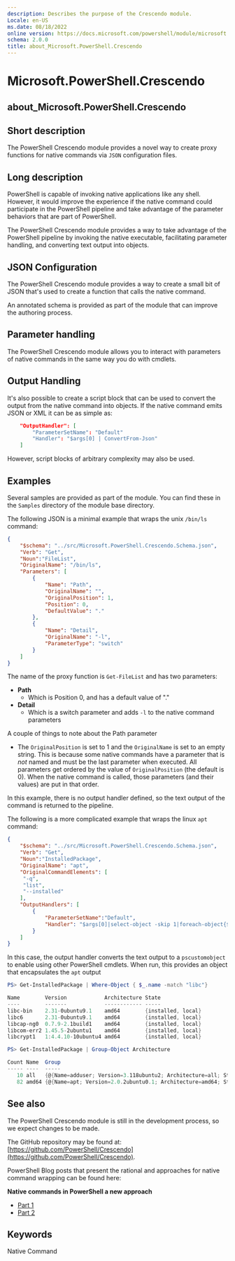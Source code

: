 ```yaml
---
description: Describes the purpose of the Crescendo module.
Locale: en-US
ms.date: 08/18/2022
online version: https://docs.microsoft.com/powershell/module/microsoft.powershell.crescendo/about/about_Microsoft.PowerShell.Crescendo?view=ps-modules.1&WT.mc_id=ps-gethelp
schema: 2.0.0
title: about_Microsoft.PowerShell.Crescendo
---
```

# Microsoft.PowerShell.Crescendo

## about_Microsoft.PowerShell.Crescendo

## Short description

The PowerShell Crescendo module provides a novel way to create proxy functions
for native commands via `JSON` configuration files.

## Long description

PowerShell is capable of invoking native applications like any shell. However,
it would improve the experience if the native command could participate in the
PowerShell pipeline and take advantage of the parameter behaviors that are part
of PowerShell.

The PowerShell Crescendo module provides a way to take advantage of the
PowerShell pipeline by invoking the native executable, facilitating parameter
handling, and converting text output into objects.

## JSON Configuration

The PowerShell Crescendo module provides a way to create a small bit of JSON
that's used to create a function that calls the native command.

An annotated schema is provided as part of the module that can improve the
authoring process.

## Parameter handling

The PowerShell Crescendo module allows you to interact with parameters of native
commands in the same way you do with cmdlets.

## Output Handling

It's also possible to create a script block that can be used to convert the
output from the native command into objects. If the native command emits JSON
or XML it can be as simple as:

```json
    "OutputHandler": [
        "ParameterSetName": "Default"
        "Handler": "$args[0] | ConvertFrom-Json"
    ]
```

However, script blocks of arbitrary complexity may also be used.

## Examples

Several samples are provided as part of the module. You can find these in the
`Samples` directory of the module base directory.

The following JSON is a minimal example that wraps the unix `/bin/ls` command:

```json
{
    "$schema": "../src/Microsoft.PowerShell.Crescendo.Schema.json",
    "Verb": "Get",
    "Noun":"FileList",
    "OriginalName": "/bin/ls",
    "Parameters": [
        {
            "Name": "Path",
            "OriginalName": "",
            "OriginalPosition": 1,
            "Position": 0,
            "DefaultValue": "."
        },
        {
            "Name": "Detail",
            "OriginalName": "-l",
            "ParameterType": "switch"
        }
    ]
}
```

The name of the proxy function is `Get-FileList` and has two parameters:

- **Path**
  - Which is Position 0, and has a default value of "."
- **Detail**
  - Which is a switch parameter and adds `-l` to the native command parameters

A couple of things to note about the Path parameter

- The `OriginalPosition` is set to 1 and the `OriginalName` is set to an empty
  string. This is because some native commands have a parameter that is _not_
  named and must be the last parameter when executed. All parameters get
  ordered by the value of `OriginalPosition` (the default is 0). When the
  native command is called, those parameters (and their values) are put in that
  order.

In this example, there is no output handler defined, so the text output of the
command is returned to the pipeline.

The following is a more complicated example that wraps the linux `apt` command:

```json
{
    "$schema": "../src/Microsoft.PowerShell.Crescendo.Schema.json",
    "Verb": "Get",
    "Noun":"InstalledPackage",
    "OriginalName": "apt",
    "OriginalCommandElements": [
     "-q",
     "list",
     "--installed"
    ],
    "OutputHandlers": [
        {
            "ParameterSetName":"Default",
            "Handler": "$args[0]|select-object -skip 1|foreach-object{$n,$v,$p,$s = \"$_\" -split ' ';[pscustomobject]@{Name=$n -replace '/now';Version=$v;Architecture=$p;State = $s.Trim('[]') -split ','}}"
        }
    ]
}
```

In this case, the output handler converts the text output to a `pscustomobject`
to enable using other PowerShell cmdlets. When run, this provides an object
that encapsulates the `apt` output

```powershell
PS> Get-InstalledPackage | Where-Object { $_.name -match "libc"}

Name        Version            Architecture State
----        -------            ------------ -----
libc-bin    2.31-0ubuntu9.1    amd64        {installed, local}
libc6       2.31-0ubuntu9.1    amd64        {installed, local}
libcap-ng0  0.7.9-2.1build1    amd64        {installed, local}
libcom-err2 1.45.5-2ubuntu1    amd64        {installed, local}
libcrypt1   1:4.4.10-10ubuntu4 amd64        {installed, local}

PS> Get-InstalledPackage | Group-Object Architecture

Count Name  Group
----- ----  -----
   10 all   {@{Name=adduser; Version=3.118ubuntu2; Architecture=all; State=System.String[]}, @{Name=debconf; V…
   82 amd64 {@{Name=apt; Version=2.0.2ubuntu0.1; Architecture=amd64; State=System.String[]}, @{Name=base-files…
```

## See also

The PowerShell Crescendo module is still in the development process, so we
expect changes to be made.

The GitHub repository may be found at:
[https://github.com/PowerShell/Crescendo](https://github.com/PowerShell/Crescendo).

PowerShell Blog posts that present the rational and approaches for native
command wrapping can be found here:

**Native commands in PowerShell a new approach**

- [Part 1](https://devblogs.microsoft.com/powershell/native-commands-in-powershell-a-new-approach/)
- [Part 2](https://devblogs.microsoft.com/powershell/native-commands-in-powershell-a-new-approach-part-2)

## Keywords

Native Command
